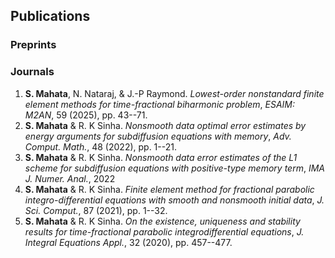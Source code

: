 <!--
## CutFEMs
## Fractional PDEs
-->

## Publications

### Preprints 

### Journals
1. **S. Mahata**, N. Nataraj, & J.-P Raymond.  *Lowest-order nonstandard finite element methods for time-fractional biharmonic problem*, _ESAIM: M2AN_,  59 (2025), pp. 43--71.
1. **S. Mahata** & R. K Sinha. *Nonsmooth data optimal error estimates by energy arguments for subdiffusion equations with memory*, _Adv. Comput. Math._, 48 (2022), pp. 1--21.
1. **S. Mahata** & R. K Sinha. *Nonsmooth data error estimates of the L1 scheme for subdiffusion equations with positive-type memory term*, _IMA J. Numer. Anal._,  2022 [](https://doi.org/10.1093/imanum/drac025)
1. **S. Mahata** & R. K Sinha. *Finite element method for fractional parabolic integro-differential equations with smooth and nonsmooth initial data*, _J. Sci. Comput._, 87 (2021), pp. 1--32.
1. **S. Mahata** & R. K Sinha. *On the existence, uniqueness and stability results for time-fractional parabolic integrodifferential equations*, _J. Integral Equations Appl._, 32 (2020), pp. 457--477.
